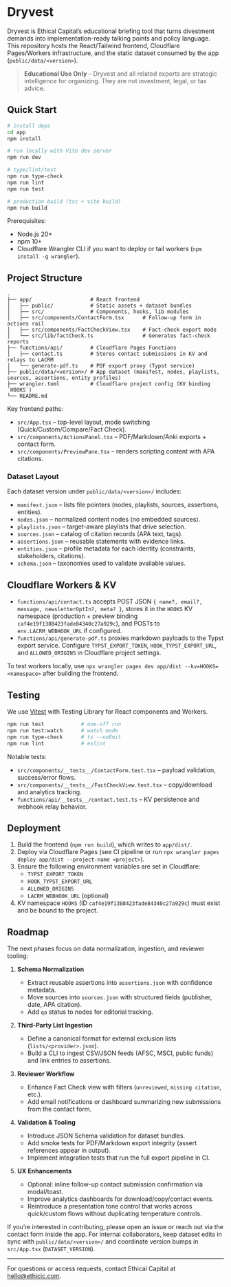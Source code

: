 # Dryvest

Dryvest is Ethical Capital’s educational briefing tool that turns divestment demands into implementation-ready talking points and policy language. This repository hosts the React/Tailwind frontend, Cloudflare Pages/Workers infrastructure, and the static dataset consumed by the app (`public/data/<version>`).

> **Educational Use Only** – Dryvest and all related exports are strategic intelligence for organizing. They are not investment, legal, or tax advice.

## Quick Start

```bash
# install deps
cd app
npm install

# run locally with Vite dev server
npm run dev

# type/lint/test
npm run type-check
npm run lint
npm run test

# production build (tsc + vite build)
npm run build
```

Prerequisites:
- Node.js 20+
- npm 10+
- Cloudflare Wrangler CLI if you want to deploy or tail workers (`npm install -g wrangler`).

## Project Structure

```
.
├── app/                   # React frontend
│   ├── public/            # Static assets + dataset bundles
│   ├── src/               # Components, hooks, lib modules
│   ├── src/components/ContactForm.tsx      # Follow-up form in actions rail
│   ├── src/components/FactCheckView.tsx    # Fact-check export mode
│   └── src/lib/factCheck.ts                # Generates fact-check reports
├── functions/api/         # Cloudflare Pages Functions
│   ├── contact.ts         # Stores contact submissions in KV and relays to LACRM
│   └── generate-pdf.ts    # PDF export proxy (Typst service)
├── public/data/<version>/ # App dataset (manifest, nodes, playlists, sources, assertions, entity profiles)
├── wrangler.toml          # Cloudflare project config (KV binding `HOOKS`)
└── README.md
```

Key frontend paths:
- `src/App.tsx` – top-level layout, mode switching (Quick/Custom/Compare/Fact Check).
- `src/components/ActionsPanel.tsx` – PDF/Markdown/Anki exports + contact form.
- `src/components/PreviewPane.tsx` – renders scripting content with APA citations.

### Dataset Layout

Each dataset version under `public/data/<version>/` includes:

- `manifest.json` – lists file pointers (nodes, playlists, sources, assertions, entities).
- `nodes.json` – normalized content nodes (no embedded sources).
- `playlists.json` – target-aware playlists that drive selection.
- `sources.json` – catalog of citation records (APA text, tags).
- `assertions.json` – reusable statements with evidence links.
- `entities.json` – profile metadata for each identity (constraints, stakeholders, citations).
- `schema.json` – taxonomies used to validate available values.

## Cloudflare Workers & KV

- `functions/api/contact.ts` accepts POST JSON `{ name?, email?, message, newsletterOptIn?, meta? }`, stores it in the `HOOKS` KV namespace (production + preview binding `caf4e19f1388423fade84340c27a929c`), and POSTs to `env.LACRM_WEBHOOK_URL` if configured.
- `functions/api/generate-pdf.ts` proxies markdown payloads to the Typst export service. Configure `TYPST_EXPORT_TOKEN`, `HOOK_TYPST_EXPORT_URL`, and `ALLOWED_ORIGINS` in Cloudflare project settings.

To test workers locally, use `npx wrangler pages dev app/dist --kv=HOOKS=<namespace>` after building the frontend.

## Testing

We use [Vitest](https://vitest.dev/) with Testing Library for React components and Workers.

```bash
npm run test            # one-off run
npm run test:watch      # watch mode
npm run type-check      # ts --noEmit
npm run lint            # eslint
```

Notable tests:
- `src/components/__tests__/ContactForm.test.tsx` – payload validation, success/error flows.
- `src/components/__tests__/FactCheckView.test.tsx` – copy/download and analytics tracking.
- `functions/api/__tests__/contact.test.ts` – KV persistence and webhook relay behavior.

## Deployment

1. Build the frontend (`npm run build`), which writes to `app/dist/`.
2. Deploy via Cloudflare Pages (see CI pipeline or run `npx wrangler pages deploy app/dist --project-name <project>`).
3. Ensure the following environment variables are set in Cloudflare:
   - `TYPST_EXPORT_TOKEN`
   - `HOOK_TYPST_EXPORT_URL`
   - `ALLOWED_ORIGINS`
   - `LACRM_WEBHOOK_URL` (optional)
4. KV namespace `HOOKS` (ID `caf4e19f1388423fade84340c27a929c`) must exist and be bound to the project.

## Roadmap

The next phases focus on data normalization, ingestion, and reviewer tooling:

1. **Schema Normalization**
   - Extract reusable assertions into `assertions.json` with confidence metadata.
   - Move sources into `sources.json` with structured fields (publisher, date, APA citation).
   - Add `qa` status to nodes for editorial tracking.

2. **Third-Party List Ingestion**
   - Define a canonical format for external exclusion lists (`lists/<provider>.json`).
   - Build a CLI to ingest CSV/JSON feeds (AFSC, MSCI, public funds) and link entries to assertions.

3. **Reviewer Workflow**
   - Enhance Fact Check view with filters (`unreviewed`, `missing citation`, etc.).
   - Add email notifications or dashboard summarizing new submissions from the contact form.

4. **Validation & Tooling**
   - Introduce JSON Schema validation for dataset bundles.
   - Add smoke tests for PDF/Markdown export integrity (assert references appear in output).
   - Implement integration tests that run the full export pipeline in CI.

5. **UX Enhancements**
   - Optional: inline follow-up contact submission confirmation via modal/toast.
   - Improve analytics dashboards for download/copy/contact events.
   - Reintroduce a presentation tone control that works across quick/custom flows without duplicating temperature controls.

If you’re interested in contributing, please open an issue or reach out via the contact form inside the app. For internal collaborators, keep dataset edits in sync with `public/data/<version>/` and coordinate version bumps in `src/App.tsx` (`DATASET_VERSION`).

---

For questions or access requests, contact Ethical Capital at [hello@ethicic.com](mailto:hello@ethicic.com).

